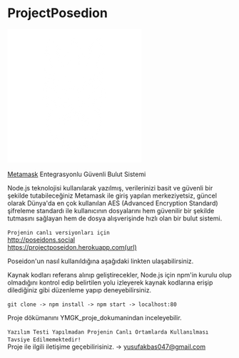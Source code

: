 # ProjectPosedion
![foto-gif](./public/image/homepage_gods.png)

[Metamask](https://metamask.io/download/) Entegrasyonlu Güvenli Bulut Sistemi

Node.js teknolojisi kullanılarak yazılmış, verilerinizi basit ve güvenli bir şekilde tutabileceğiniz Metamask ile giriş yapılan merkeziyetsiz, güncel olarak Dünya'da en çok kullanılan AES (Advanced Encryption Standard) şifreleme standardı ile kullanıcının dosyalarını hem güvenilir bir şekilde tutmasını sağlayan hem de dosya alışverişinde hızlı olan bir bulut sistemi.

`Projenin canlı versiyonları için`<br/>
http://poseidons.social<br/>
https://projectposeidon.herokuapp.com(url)

Poseidon'un nasıl kullanıldığına aşağıdaki linkten ulaşabilirsiniz.
[](url)


Kaynak kodları referans alınıp geliştirecekler, Node.js için npm'in kurulu olup olmadığını kontrol edip belirtilen yolu izleyerek kaynak kodlarına erişip dilediğiniz gibi düzenleme yapıp deneyebilirsiniz. 

`git clone -> npm install -> npm start -> localhost:80`


Proje dökümanını YMGK_proje_dokumanindan inceleyebilir.

`Yazılım Testi Yapılmadan Projenin Canlı Ortamlarda Kullanılması Tavsiye Edilmemektedir!`<br />
Proje ile ilgili iletişime geçebilirisiniz.
-> yusufakbas047@gmail.com
